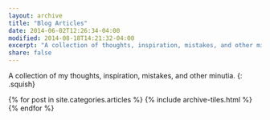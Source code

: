 ```yaml
---
layout: archive
title: "Blog Articles"
date: 2014-06-02T12:26:34-04:00
modified: 2014-08-18T14:21:32-04:00
excerpt: "A collection of thoughts, inspiration, mistakes, and other minutia."
share: false
---
```


A collection of my thoughts, inspiration, mistakes, and other minutia.
{: .squish}

<div class="tiles">
{% for post in site.categories.articles %}
  {% include archive-tiles.html %}
{% endfor %}
</div><!-- /.tiles -->


